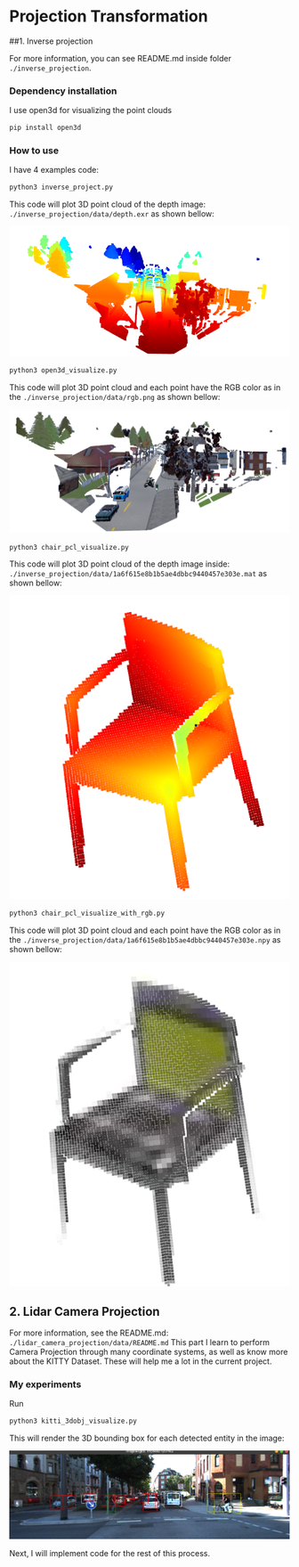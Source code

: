 # Projection Transformation

##1. Inverse projection

For more information, you can see README.md inside folder `./inverse_projection`.

### Dependency installation 
I use open3d for visualizing the point clouds
```python
pip install open3d
```

### How to use

I have 4 examples code:

```python
python3 inverse_project.py 
```
This code will plot 3D point cloud of the depth image: `./inverse_projection/data/depth.exr` as shown bellow:

![](./inverse_projection/images/im_11.png)

```python
python3 open3d_visualize.py
```
This code will plot 3D point cloud and each point have the RGB color as in the `./inverse_projection/data/rgb.png` as shown bellow:

![](./inverse_projection/images/im_12.png)

```python
python3 chair_pcl_visualize.py
```
This code will plot 3D point cloud of the depth image inside: `./inverse_projection/data/1a6f615e8b1b5ae4dbbc9440457e303e.mat` as shown bellow:

![](./inverse_projection/images/im_13.png)

```python
python3 chair_pcl_visualize_with_rgb.py
```
This code will plot 3D point cloud and each point have the RGB color as in the `./inverse_projection/data/1a6f615e8b1b5ae4dbbc9440457e303e.npy` as shown bellow:

![](./inverse_projection/images/im_14.png)

## 2. Lidar Camera Projection

For more information, see the README.md: `./lidar_camera_projection/data/README.md`
This part I learn to perform Camera Projection through many coordinate systems, as well as know more about the KITTY Dataset.
These will help me a lot in the current project.

### My experiments

Run
```python
python3 kitti_3dobj_visualize.py
```

This will render the 3D bounding box for each detected entity in the image: 

![](./lidar_camera_projection/images/im_7.png)

Next, I will implement code for the rest of this process. 